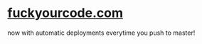 [fuckyourcode.com](http://fuckyourcode.com)
================

now with automatic deployments everytime you push to master!
